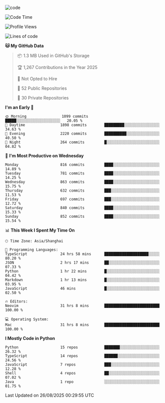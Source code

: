 
<!--
**liuyaanng/liuyaanng** is a ✨ _special_ ✨ repository because its `README.md` (this file) appears on your GitHub profile.

Here are some ideas to get you started:

- 🔭 I’m currently working on ...
- 🌱 I’m currently learning ...
- 👯 I’m looking to collaborate on ...
- 🤔 I’m looking for help with ...
- 💬 Ask me about ...
- 📫 How to reach me: ...
- 😄 Pronouns: ...
- ⚡ Fun fact: ...
-->


![code](https://cdn.jsdelivr.net/gh/liuyaanng/liuyaanng@1.0/code.gif) 

<!--START_SECTION:waka-->
![Code Time](http://img.shields.io/badge/Code%20Time-1%2C837%20hrs%2026%20mins-blue)

![Profile Views](http://img.shields.io/badge/Profile%20Views-0-blue)

![Lines of code](https://img.shields.io/badge/From%20Hello%20World%20I%27ve%20Written-26.4%20million%20lines%20of%20code-blue)

**🐱 My GitHub Data** 

> 📦 1.3 MB Used in GitHub's Storage 
 > 
> 🏆 1,267 Contributions in the Year 2025
 > 
> 🚫 Not Opted to Hire
 > 
> 📜 52 Public Repositories 
 > 
> 🔑 30 Private Repositories 
 > 
**I'm an Early 🐤** 

```text
🌞 Morning                1099 commits        █████░░░░░░░░░░░░░░░░░░░░   20.05 % 
🌆 Daytime                1898 commits        █████████░░░░░░░░░░░░░░░░   34.63 % 
🌃 Evening                2220 commits        ██████████░░░░░░░░░░░░░░░   40.50 % 
🌙 Night                  264 commits         █░░░░░░░░░░░░░░░░░░░░░░░░   04.82 % 
```
📅 **I'm Most Productive on Wednesday** 

```text
Monday                   816 commits         ████░░░░░░░░░░░░░░░░░░░░░   14.89 % 
Tuesday                  781 commits         ████░░░░░░░░░░░░░░░░░░░░░   14.25 % 
Wednesday                863 commits         ████░░░░░░░░░░░░░░░░░░░░░   15.75 % 
Thursday                 632 commits         ███░░░░░░░░░░░░░░░░░░░░░░   11.53 % 
Friday                   697 commits         ███░░░░░░░░░░░░░░░░░░░░░░   12.72 % 
Saturday                 840 commits         ████░░░░░░░░░░░░░░░░░░░░░   15.33 % 
Sunday                   852 commits         ████░░░░░░░░░░░░░░░░░░░░░   15.54 % 
```


📊 **This Week I Spent My Time On** 

```text
🕑︎ Time Zone: Asia/Shanghai

💬 Programming Languages: 
TypeScript               24 hrs 58 mins      ████████████████████░░░░░   80.20 % 
JSON                     2 hrs 17 mins       ██░░░░░░░░░░░░░░░░░░░░░░░   07.33 % 
Python                   1 hr 22 mins        █░░░░░░░░░░░░░░░░░░░░░░░░   04.42 % 
Markdown                 1 hr 13 mins        █░░░░░░░░░░░░░░░░░░░░░░░░   03.95 % 
JavaScript               46 mins             █░░░░░░░░░░░░░░░░░░░░░░░░   02.50 % 

🔥 Editors: 
Neovim                   31 hrs 8 mins       █████████████████████████   100.00 % 

💻 Operating System: 
Mac                      31 hrs 8 mins       █████████████████████████   100.00 % 
```

**I Mostly Code in Python** 

```text
Python                   15 repos            ███████░░░░░░░░░░░░░░░░░░   26.32 % 
TypeScript               14 repos            ██████░░░░░░░░░░░░░░░░░░░   24.56 % 
JavaScript               7 repos             ███░░░░░░░░░░░░░░░░░░░░░░   12.28 % 
Shell                    4 repos             ██░░░░░░░░░░░░░░░░░░░░░░░   07.02 % 
Java                     1 repo              ░░░░░░░░░░░░░░░░░░░░░░░░░   01.75 % 
```




 Last Updated on 26/08/2025 00:29:55 UTC
<!--END_SECTION:waka-->
